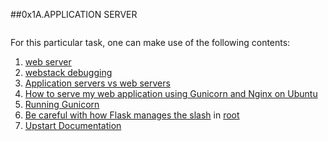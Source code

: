 ##0x1A.APPLICATION SERVER

<img src="https://s3.amazonaws.com/alx-intranet.hbtn.io/uploads/medias/2018/9/c7d1ed0a2e10d1b4e9b3.jpg?X-Amz-Algorithm=AWS4-HMAC-SHA256&amp;X-Amz-Credential=AKIARDDGGGOUSBVO6H7D%2F20240822%2Fus-east-1%2Fs3%2Faws4_request&amp;X-Amz-Date=20240822T085330Z&amp;X-Amz-Expires=86400&amp;X-Amz-SignedHeaders=host&amp;X-Amz-Signature=8bb04ab459fa958d597025de7cec1a221250937c0dedc73c3a22e6e7d8eca22a" alt="" loading="lazy" style="">

For this particular task, one can make use of the following contents:
1. <a href="https://intranet.alxswe.com/concepts/17">web server</a><br>
2. <a href="https://intranet.alxswe.com/concepts/68">webstack debugging</a><br>
3. <a href="https://intranet.alxswe.com/rltoken/meOqLRoAcbQENYWfzui7OQ">Application servers vs web servers</a><br>
4. <a href="https://intranet.alxswe.com/rltoken/kpG6RwmwRJHzRmGUM_ERcA">How to serve my web application using Gunicorn and Nginx on Ubuntu</a><br>
5. <a href="https://intranet.alxswe.com/rltoken/2LF1j7xKJGYaUtD1HKgUeQ">Running Gunicorn</a><br>
6. <a href="https://intranet.alxswe.com/rltoken/zTCSTQxrH2za4hxbkt8K3g">Be careful with how Flask manages the slash</a> in <a href="https://intranet.alxswe.com/rltoken/n5A0nmah-Si78zbNvdb4GA">root</a><br>
7. <a href="https://intranet.alxswe.com/rltoken/cldrneY3Qr7LlDysygzRHw">Upstart Documentation</a><br>


